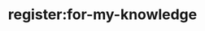 ---
title: 'register:for-my-knowledge'
pt: >-
    register:for-my-knowledge
en: >-
    register:for-my-knowledge
---